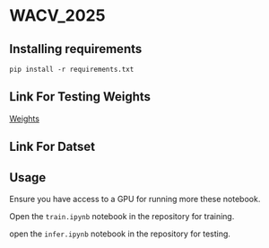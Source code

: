 # WACV_2025
## Installing requirements
```
pip install -r requirements.txt
```
## Link For Testing Weights
[Weights](https://drive.google.com/drive/folders/1Kx34oPCxjJaEgZUvTlLS8_Tc_XynKJ-2?usp=sharing)

## Link For Datset


## Usage
Ensure you have access to a GPU for running more these notebook.

Open the `train.ipynb` notebook in the repository for training.

open the `infer.ipynb` notebook in the repository for testing.

